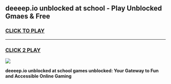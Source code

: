 
## deeeep.io unblocked at school - Play Unblocked Gmaes & Free
<h3>
<a href="https://news.freeplayer.one?title=deeeep.io_unblocked_at_school&ref=16F">CLICK TO PLAY</a></h3>
<hr>

<h3>
<a href="https://news.freeplayer.one?title=deeeep.io_unblocked_at_school&ref=16F">CLICK 2 PLAY</a>
  
</h3>

<a href="https://news.freeplayer.one?title=deeeep.io_unblocked_at_school&ref=16F/"><img src="https://clearcache.store/games.png"></a>


**deeeep.io unblocked at school games unblocked: Your Gateway to Fun and Accessible Online Gaming**
